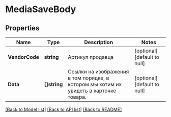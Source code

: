 # MediaSaveBody

## Properties
Name | Type | Description | Notes
------------ | ------------- | ------------- | -------------
**VendorCode** | **string** | Артикул продавца | [optional] [default to null]
**Data** | **[]string** | Ссылки на изображения в том порядке, в котором мы хотим их увидеть в карточке товара. | [optional] [default to null]

[[Back to Model list]](../README.md#documentation-for-models) [[Back to API list]](../README.md#documentation-for-api-endpoints) [[Back to README]](../README.md)

